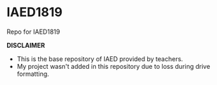 # IAED1819
Repo for IAED1819

**DISCLAIMER** 
* This is the base repository of IAED provided by teachers.
* My project wasn't added in this repository due to loss during drive formatting.
